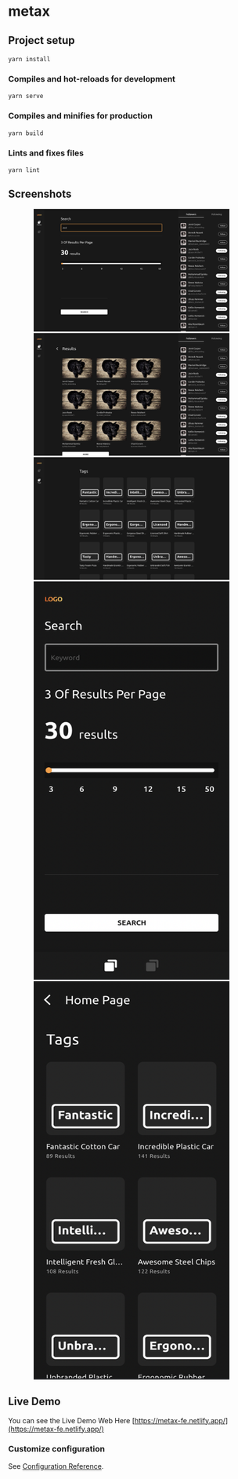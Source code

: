 # metax

## Project setup
```
yarn install
```

### Compiles and hot-reloads for development
```
yarn serve
```

### Compiles and minifies for production
```
yarn build
```

### Lints and fixes files
```
yarn lint
```


## Screenshots
<div align="center">
  <img width="400" src="./Screenshots/Web-1.png">
  <img width="400" src="./Screenshots/Web-2.png">
  <img width="400" src="./Screenshots/Web-3.png">
  <img height="812" width="400" src="./Screenshots/Mobile-1.png">
  <img height="812" width="400" src="./Screenshots/Mobile-2.png">
</div>

## Live Demo 
You can see the Live Demo Web 
Here [https://metax-fe.netlify.app/](https://metax-fe.netlify.app/)

### Customize configuration
See [Configuration Reference](https://cli.vuejs.org/config/).
